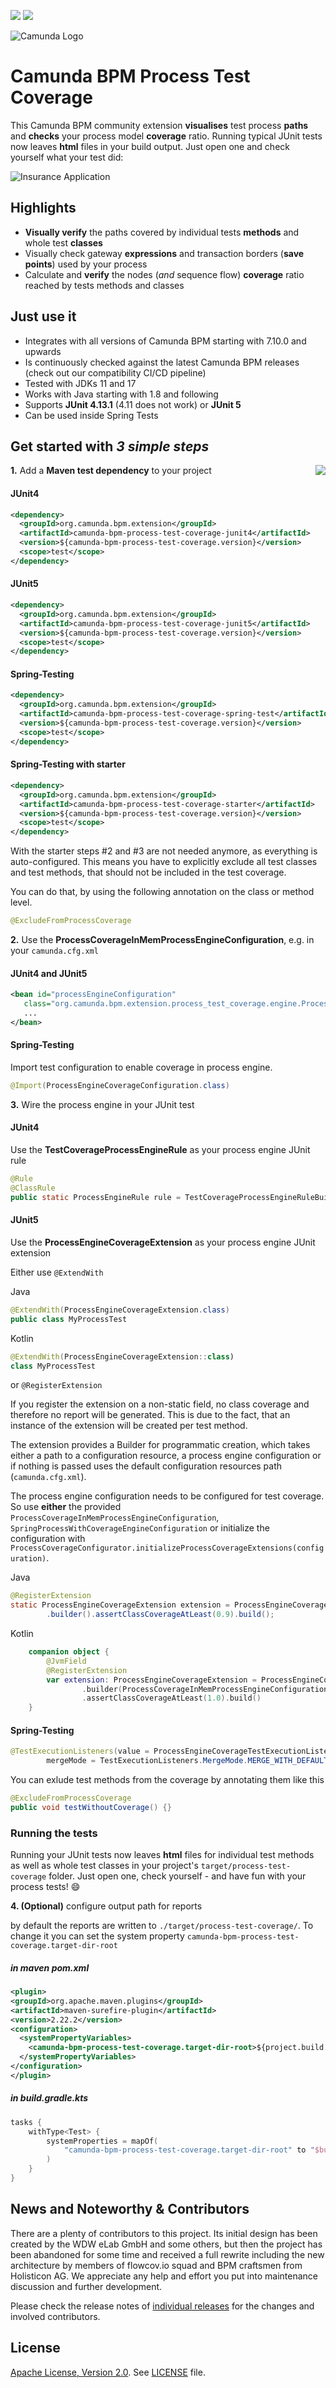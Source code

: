 [![](https://img.shields.io/badge/Lifecycle-Stable-brightgreen)](https://github.com/Camunda-Community-Hub/community/blob/main/extension-lifecycle.md#stable-)
[![](https://img.shields.io/badge/Community%20Extension-An%20open%20source%20community%20maintained%20project-FF4700)](https://github.com/camunda-community-hub/community)


![Camunda Logo](doc/img/Favicons-Circle-Colour.png)

# Camunda BPM Process Test Coverage 

This Camunda BPM community extension **visualises** test process **paths** and **checks** your process model **coverage** ratio. Running  typical JUnit tests now leaves **html** files in your build output. Just open one and check yourself what your test did:

![Insurance Application](doc/img/flowcov_coverage_report.png)

## Highlights

* **Visually verify** the paths covered by individual tests **methods** and whole test **classes**
* Visually check gateway **expressions** and transaction borders (**save points**) used by your process
* Calculate and **verify** the nodes (_and_ sequence flow) **coverage** ratio reached by tests methods and classes

## Just use it

* Integrates with all versions of Camunda BPM starting with 7.10.0 and upwards
* Is continuously checked against the latest Camunda BPM releases (check out our compatibility CI/CD pipeline)
* Tested with JDKs 11 and 17
* Works with Java starting with 1.8 and following 
* Supports **JUnit 4.13.1** (4.11 does not work) or **JUnit 5**
* Can be used inside Spring Tests 

## Get started with *3 simple steps*

**1.** Add a **Maven test dependency** to your project <a href="https://maven-badges.herokuapp.com/maven-central/org.camunda.bpm.extension/camunda-bpm-process-test-coverage"><img src="https://maven-badges.herokuapp.com/maven-central/org.camunda.bpm.extension/camunda-bpm-process-test-coverage-core/badge.svg" align="right" /></a>

#### JUnit4

```xml
<dependency>
  <groupId>org.camunda.bpm.extension</groupId>
  <artifactId>camunda-bpm-process-test-coverage-junit4</artifactId>
  <version>${camunda-bpm-process-test-coverage.version}</version>
  <scope>test</scope>
</dependency>
```

#### JUnit5

```xml
<dependency>
  <groupId>org.camunda.bpm.extension</groupId>
  <artifactId>camunda-bpm-process-test-coverage-junit5</artifactId>
  <version>${camunda-bpm-process-test-coverage.version}</version>
  <scope>test</scope>
</dependency>
```

#### Spring-Testing

```xml
<dependency>
  <groupId>org.camunda.bpm.extension</groupId>
  <artifactId>camunda-bpm-process-test-coverage-spring-test</artifactId>
  <version>${camunda-bpm-process-test-coverage.version}</version>
  <scope>test</scope>
</dependency>
```

#### Spring-Testing with starter

```xml
<dependency>
  <groupId>org.camunda.bpm.extension</groupId>
  <artifactId>camunda-bpm-process-test-coverage-starter</artifactId>
  <version>${camunda-bpm-process-test-coverage.version}</version>
  <scope>test</scope>
</dependency>
```

With the starter steps #2 and #3 are not needed anymore, as everything is auto-configured. This means you have to explicitly exclude all test classes and test methods,
that should not be included in the test coverage.

You can do that, by using the following annotation on the class or method level.

```java
@ExcludeFromProcessCoverage
```

**2.** Use the **ProcessCoverageInMemProcessEngineConfiguration**, e.g. in your `camunda.cfg.xml`

#### JUnit4 and JUnit5

```xml
<bean id="processEngineConfiguration"
   class="org.camunda.bpm.extension.process_test_coverage.engine.ProcessCoverageInMemProcessEngineConfiguration">
   ...
</bean>
```

#### Spring-Testing

Import test configuration to enable coverage in process engine.
```java
@Import(ProcessEngineCoverageConfiguration.class)
```

**3.** Wire the process engine in your JUnit test

#### JUnit4

Use the **TestCoverageProcessEngineRule** as your process engine JUnit rule

```java
@Rule
@ClassRule
public static ProcessEngineRule rule = TestCoverageProcessEngineRuleBuilder.create().build();
```

#### JUnit5

Use the **ProcessEngineCoverageExtension** as your process engine JUnit extension

Either use `@ExtendWith`

Java
```java
@ExtendWith(ProcessEngineCoverageExtension.class)
public class MyProcessTest
```

Kotlin
```kotlin
@ExtendWith(ProcessEngineCoverageExtension::class)
class MyProcessTest
```
or `@RegisterExtension`

If you register the extension on a non-static field, no class coverage and therefore no report will be generated. This is due to the fact, that an instance of the extension will be created per test method.

The extension provides a Builder for programmatic creation, which takes either a path to a configuration resource, a process engine configuration or if nothing is passed uses the default configuration resources path (`camunda.cfg.xml`).

The process engine configuration needs to be configured for test coverage. So use **either** the provided `ProcessCoverageInMemProcessEngineConfiguration`, `SpringProcessWithCoverageEngineConfiguration` or initialize the configuration with `ProcessCoverageConfigurator.initializeProcessCoverageExtensions(configuration)`.

Java
```java
@RegisterExtension
static ProcessEngineCoverageExtension extension = ProcessEngineCoverageExtension
        .builder().assertClassCoverageAtLeast(0.9).build();
```

Kotlin
```kotlin
    companion object {
        @JvmField
        @RegisterExtension
        var extension: ProcessEngineCoverageExtension = ProcessEngineCoverageExtension
                .builder(ProcessCoverageInMemProcessEngineConfiguration())
                .assertClassCoverageAtLeast(1.0).build()
    }
```

#### Spring-Testing

```java
@TestExecutionListeners(value = ProcessEngineCoverageTestExecutionListener.class,
        mergeMode = TestExecutionListeners.MergeMode.MERGE_WITH_DEFAULTS)
```

You can exlude test methods from the coverage by annotating them like this

```java
@ExcludeFromProcessCoverage
public void testWithoutCoverage() {}
```

### Running the tests

Running your JUnit tests now leaves **html** files for individual test methods as well as whole test classes in your project's `target/process-test-coverage` folder. Just open one, check yourself - and have fun with your process tests! :smile:

**4. (Optional)** configure output path for reports

by default the reports are written to `./target/process-test-coverage/`. To change it you can set the system property `camunda-bpm-process-test-coverage.target-dir-root`

##### in maven pom.xml
```xml
<plugin>
<groupId>org.apache.maven.plugins</groupId>
<artifactId>maven-surefire-plugin</artifactId>
<version>2.22.2</version>
<configuration>
  <systemPropertyVariables>
    <camunda-bpm-process-test-coverage.target-dir-root>${project.build.directory}/my-coverage-reports/</camunda-bpm-process-test-coverage.target-dir-root>
  </systemPropertyVariables>
</configuration>
</plugin>
```

##### in build.gradle.kts
```kotlin
tasks {
    withType<Test> {
        systemProperties = mapOf(
            "camunda-bpm-process-test-coverage.target-dir-root" to "$buildDir/my-coverage-reports/"
        )
    }
}
```
## News and Noteworthy & Contributors

There are a plenty of contributors to this project. Its initial design has been created by the WDW eLab GmbH and some others, 
but then the project has been abandoned for some time and received a full rewrite including the new architecture by members 
of flowcov.io squad and BPM craftsmen from Holisticon AG. We appreciate any help and effort you put into maintenance 
discussion and further development. 

Please check the release notes of [individual releases](https://github.com/camunda-community-hub/camunda-bpm-process-test-coverage/releases) for the changes 
and involved contributors.

## License
[Apache License, Version 2.0](https://www.apache.org/licenses/LICENSE-2.0). See [LICENSE](LICENSE) file.
